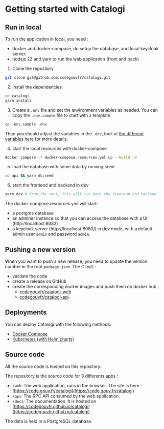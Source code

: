 <!-- SPDX-FileCopyrightText: 2021-2025 DINUM <floss@numerique.gouv.fr> -->
<!-- SPDX-FileCopyrightText: 2024-2025 Université Grenoble Alpes -->
<!-- SPDX-License-Identifier: CC-BY-4.0 -->
<!-- SPDX-License-Identifier: Etalab-2.0 -->

# Getting started with Catalogi

## Run in local

To run the application in local, you need :

- docker and docker-compose, do setup the database, and local keycloak server.
- nodejs 22 and yarn to run the web application (front and back)

1. Clone the repository

```bash
git clone git@github.com:codegouvfr/catalogi.git
```

2. Install the dependencies

```bash
cd catalogi
yarn install
```

3. Create a `.env` file and set the environment variables as needed. You can copy the `.env.sample` file to start with a template.

```bash
cp .env.sample .env
```

Than you should adjust the variables in the `.env`, look at [the different variables here](6-env-variables-and-customization.md) for more details.

4. start the local resources with docker-compose

```bash
docker compose -f docker-compose.resources.yml up --build -d
```

5. load the database with some data by running seed

```bash
cd api && yarn db:seed
```

6. start the frontend and backend in dev

```bash
yarn dev # from the root, this will run both the frontend and backend `yarn dev`
```

The docker-compose.resources.yml will start:

- a postgres database
- an adminer instance so that you can access the database with a UI (http://localhost:8082)
- a keycloak server (http://localhost:8080/) in dev mode, with a default admin user `admin` and password `admin`.

## Pushing a new version

When you want to push a new release, you need to update the version number in the root `package.json`.
The CI will :

- validate the code
- create a release on GitHub
- create the corresponding docker images and push them on docker hub :
  - [codegouvfr/catalogi-web](https://hub.docker.com/r/codegouvfr/catalogi-web/tags)
  - [codegouvfr/catalogi-api](https://hub.docker.com/r/codegouvfr/catalogi-api/tags)

## Deployments

You can deploy Catalogi with the following methods:

- [Docker Compose](4-deploying-with-docker-compose.md)
- [Kubernetes (with Helm charts)](5-deploying-with-kubernetes.md)

## Source code

All the source code is hosted on this repository.

The repository is the source code for 3 differents apps :

- `/web`: The web application, runs in the browser. The site is here : [https://code.gouv.fr/catalogi](https://code.gouv.fr/catalogi)
- `/api`: The RPC API consumed by the web application.
- `/docs`: The documentation. It is hosted on [https://codegouvfr.github.io/catalogi](https://codegouvfr.github.io/catalogi)

The data is held in a PostgreSQL database.
